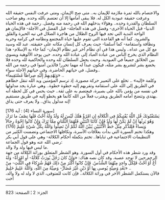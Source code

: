 ------------------------------------------------------------------------

والاعتصام بالله ثمرة ملازمة للإيمان به.. متى صح الإيمان، ومتى عرفت النفس
حقيقة الله وعرفت حقيقة عبودية الكل له. فلا يبقى أمامها إلا أن تعتصم
بالله وحده. وهو صاحب السلطان والقدرة وحده.. وهؤلاء يدخلهم الله في رحمة
منه وفضل. رحمة في هذه الحياة الدنيا- قبل الحياة الأخرى- وفضل في هذه
العاجلة- قبل الفضل في الآجلة- فالإيمان هو الواحة الندية التي تجد فيها
الروح الظلال من هاجرة الضلال في تيه الحيرة والقلق والشرود. كما أنه هو
القاعدة التي تقوم عليها حياة المجتمع ونظامه في كرامة وحرية ونظافة
واستقامة- كما أسلفنا- حيث يعرف كل إنسان مكانه على حقيقته. عبد لله وسيد
مع كل من عداه.. وليس هذا في أي نظام آخر غير نظام الإيمان- كما جاء به
الإسلام- هذا النظام الذي يخرج الناس من عبادة العباد إلى عبادة الله وحده.
حين يوحد الألوهية ويسوي بين الخلائق جميعاً في العبودية. وحيث يجعل السلطان
لله وحده والحاكمية لله وحده فلا يخضع بشر لتشريع بشر مثله، فيكون عبداً له
مهما تحرر! فالذين آمنوا في رحمة من الله وفضل، في حياتهم الحاضرة، وفي
حياتهم الآجلة سواء..  
«وَيَهْدِيهِمْ إِلَيْهِ صِراطاً مُسْتَقِيماً» ..  
وكلمة «إليه» .. تخلع على التعبير حركة مصورة. إذ ترسم المؤمنين ويد الله
تنقل خطاهم في الطريق إلى الله على استقامة وتقربهم إليه خطوة خطوة.. وهي
عبارة يجد مدلولها في نفسه من يؤمن بالله على بصيرة، فيعتصم به على ثقة..
حيث يحس في كل لحظة أنه يهتدي وتتضح أمامه الطريق ويقترب فعلاً من الله
كأنما هو يخطو إليه في طريق مستقيم.  
إنه مدلول يذاق.. ولا يعرف حتى يذاق!  
  
\[سورة النساء (4) : آية 176\]  
يَسْتَفْتُونَكَ قُلِ اللَّهُ يُفْتِيكُمْ فِي الْكَلالَةِ إِنِ امْرُؤٌ هَلَكَ لَيْسَ لَهُ وَلَدٌ وَلَهُ أُخْتٌ فَلَها
نِصْفُ ما تَرَكَ وَهُوَ يَرِثُها إِنْ لَمْ يَكُنْ لَها وَلَدٌ فَإِنْ كانَتَا اثْنَتَيْنِ فَلَهُمَا الثُّلُثانِ
مِمَّا تَرَكَ وَإِنْ كانُوا إِخْوَةً رِجالاً وَنِساءً فَلِلذَّكَرِ مِثْلُ حَظِّ الْأُنْثَيَيْنِ يُبَيِّنُ اللَّهُ لَكُمْ
أَنْ تَضِلُّوا وَاللَّهُ بِكُلِّ شَيْءٍ عَلِيمٌ (176)  
وهكذا تختم السورة التي بدأت بعلاقات الأسرة، وتكافلها الاجتماعي وتضمنت
الكثير من التنظيمات الاجتماعية في ثناياها.. تختم بتكملة أحكام الكلالة-
وهي على قول أبي بكر رضي الله عنه وهو قول الجماعة:  
ما ليس فيها ولد ولا والد.  
وقد ورد شطر هذه الأحكام في أول السورة. وهو الشطر المتعلق بوراثة الكلالة
من جهة الرحم حين لا توجد عصبة. وقد كان نصه هناك: «وَإِنْ كانَ رَجُلٌ يُورَثُ
كَلالَةً- أَوِ امْرَأَةٌ- وَلَهُ أَخٌ أَوْ أُخْتٌ فَلِكُلِّ واحِدٍ مِنْهُمَا السُّدُسُ. فَإِنْ كانُوا أَكْثَرَ مِنْ
ذلِكَ فَهُمْ شُرَكاءُ فِي الثُّلُثِ- مِنْ بَعْدِ وَصِيَّةٍ يُوصى بِها أَوْ دَيْنٍ غَيْرَ مُضَارٍّ- وَصِيَّةً مِنَ
اللَّهِ، وَاللَّهُ عَلِيمٌ حَلِيمٌ» ..  
فالآن يستكمل الشطر الآخر في وراثة الكلالة.. فإن كانت للمتوفى، الذي لا
ولد له ولا والد، أخت

------------------------------------------------------------------------

الجزء: 2 ¦ الصفحة: 823
